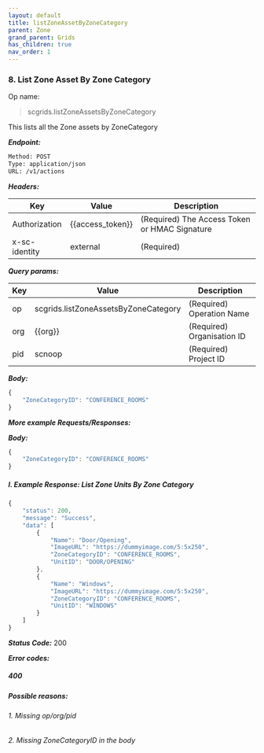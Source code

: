 ```yaml
---
layout: default
title: listZoneAssetByZoneCategory
parent: Zone
grand_parent: Grids
has_children: true
nav_order: 1
---
```




### 8. List Zone Asset By Zone Category


Op name: 

> scgrids.listZoneAssetsByZoneCategory

This lists all the Zone assets by ZoneCategory


***Endpoint:***

```bash
Method: POST
Type: application/json
URL: /v1/actions
```


***Headers:***

| Key | Value | Description |
| --- | ------|-------------|
| Authorization | {{access_token}} | (Required) The Access Token or HMAC Signature |
| x-sc-identity | external | (Required) |



***Query params:***

| Key | Value | Description |
| --- | ------|-------------|
| op | scgrids.listZoneAssetsByZoneCategory | (Required) Operation Name |
| org | {{org}} | (Required) Organisation ID |
| pid | scnoop | (Required) Project ID |



***Body:***

```js        
{
    "ZoneCategoryID": "CONFERENCE_ROOMS"
}
```



***More example Requests/Responses:***

***Body:***

```js        
{
    "ZoneCategoryID": "CONFERENCE_ROOMS"
}
```


##### I. Example Response: List Zone Units By Zone Category
```js
{
    "status": 200,
    "message": "Success",
    "data": [
        {
            "Name": "Door/Opening",
            "ImageURL": "https://dummyimage.com/5:5x250",
            "ZoneCategoryID": "CONFERENCE_ROOMS",
            "UnitID": "DOOR/OPENING"
        },
        {
            "Name": "Windows",
            "ImageURL": "https://dummyimage.com/5:5x250",
            "ZoneCategoryID": "CONFERENCE_ROOMS",
            "UnitID": "WINDOWS"
        }
    ]
}
```


***Status Code:*** 200


***Error codes:***

##### 400
##### Possible reasons:

###### 1. Missing op/org/pid
###### 2. Missing ZoneCategoryID in the body

<br>